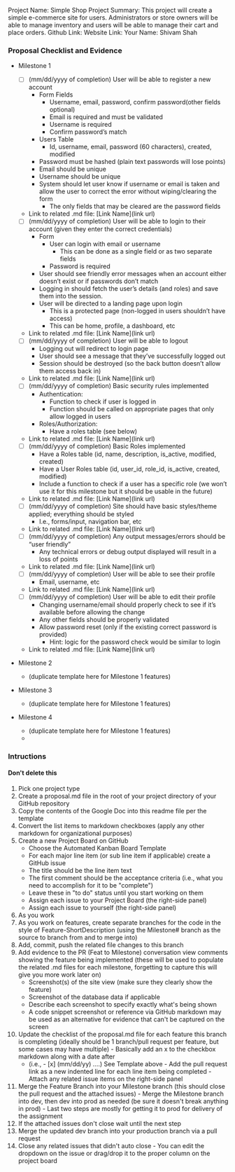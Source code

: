 Project Name: Simple Shop
Project Summary: This project will create a simple e-commerce site for users. Administrators or store owners will be able to manage inventory and users will be able to manage their cart and place orders.
Github Link:
Website Link:
Your Name: Shivam Shah

<!-- Line item / Feature template (use this for each bullet point) -- DO NOT DELETE THIS SECTION

- [ ] \(mm/dd/yyyy of completion) Feature Title (from the proposal bullet point, if it's a sub-point indent it properly)
  -  Link to related .md file: [Link Name](link url)

 End Line item / Feature Template -- DO NOT DELETE THIS SECTION --> 
 
 
### Proposal Checklist and Evidence

- Milestone 1
    - [ ] \(mm/dd/yyyy of completion) User will be able to register a new account
      - Form Fields
        - Username, email, password, confirm password(other fields optional)
        - Email is required and must be validated
        - Username is required
        - Confirm password’s match
      - Users Table
        - Id, username, email, password (60 characters), created, modified
      - Password must be hashed (plain text passwords will lose points)
      - Email should be unique
      - Username should be unique
      - System should let user know if username or email is taken and allow the user to correct the error without wiping/clearing the form
        - The only fields that may be cleared are the password fields

    -  Link to related .md file: [Link Name](link url)

    - [ ] \(mm/dd/yyyy of completion) User will be able to login to their account (given they enter the correct credentials)
      - Form
        - User can login with email or username
          - This can be done as a single field or as two separate fields
        - Password is required
      - User should see friendly error messages when an account either doesn’t exist or if passwords don’t match
      - Logging in should fetch the user’s details (and roles) and save them into the session.
      - User will be directed to a landing page upon login
        - This is a protected page (non-logged in users shouldn’t have access)
        - This can be home, profile, a dashboard, etc

    -  Link to related .md file: [Link Name](link url)

    - [ ] \(mm/dd/yyyy of completion) User will be able to logout
      - Logging out will redirect to login page
      - User should see a message that they’ve successfully logged out
      - Session should be destroyed (so the back button doesn’t allow them access back in)
    -  Link to related .md file: [Link Name](link url)
  
    - [ ] \(mm/dd/yyyy of completion) Basic security rules implemented
      - Authentication:
        - Function to check if user is logged in
        - Function should be called on appropriate pages that only allow logged in users
      - Roles/Authorization:
        - Have a roles table (see below)
    -  Link to related .md file: [Link Name](link url)

    - [ ] \(mm/dd/yyyy of completion) Basic Roles implemented
      - Have a Roles table	(id, name, description, is_active, modified, created)
      - Have a User Roles table (id, user_id, role_id, is_active, created, modified)
      - Include a function to check if a user has a specific role (we won’t use it for this milestone but it should be usable in the future)
    -  Link to related .md file: [Link Name](link url)

    - [ ] \(mm/dd/yyyy of completion) Site should have basic styles/theme applied; everything should be styled
      - I.e., forms/input, navigation bar, etc
    -  Link to related .md file: [Link Name](link url)

    - [ ] \(mm/dd/yyyy of completion) Any output messages/errors should be “user friendly”
      - Any technical errors or debug output displayed will result in a loss of points
    -  Link to related .md file: [Link Name](link url)

    - [ ] \(mm/dd/yyyy of completion) User will be able to see their profile
      - Email, username, etc
    -  Link to related .md file: [Link Name](link url)

    - [ ] \(mm/dd/yyyy of completion) User will be able to edit their profile
      - Changing username/email should properly check to see if it’s available before allowing the change
      - Any other fields should be properly validated
      - Allow password reset (only if the existing correct password is provided)
        - Hint: logic for the password check would be similar to login
    -  Link to related .md file: [Link Name](link url)

- Milestone 2
  - (duplicate template here for Milestone 1 features)
- Milestone 3
  - (duplicate template here for Milestone 1 features)
- Milestone 4
  - (duplicate template here for Milestone 1 features)
  - 
### Intructions
#### Don't delete this
1. Pick one project type
2. Create a proposal.md file in the root of your project directory of your GitHub repository
3. Copy the contents of the Google Doc into this readme file per the template
4. Convert the list items to markdown checkboxes (apply any other markdown for organizational purposes)
5. Create a new Project Board on GitHub
   - Choose the Automated Kanban Board Template
   - For each major line item (or sub line item if applicable) create a GitHub issue
   - The title should be the line item text
   - The first comment should be the acceptance criteria (i.e., what you need to accomplish for it to be "complete")
   - Leave these in "to do" status until you start working on them
   - Assign each issue to your Project Board (the right-side panel)
   - Assign each issue to yourself (the right-side panel)
6. As you work
  1. As you work on features, create separate branches for the code in the style of Feature-ShortDescription (using the Milestone# branch as the source to branch from and to merge into)
  2. Add, commit, push the related file changes to this branch
  3. Add evidence to the PR (Feat to Milestone) conversation view comments showing the feature being implemented (these will be used to populate the related .md files for each milestone, forgetting to capture this will give you more work later on)
     - Screenshot(s) of the site view (make sure they clearly show the feature)
     - Screenshot of the database data if applicable
     - Describe each screenshot to specify exactly what's being shown
     - A code snippet screenshot or reference via GitHub markdown may be used as an alternative for evidence that can't be captured on the screen
  4. Update the checklist of the proposal.md file for each feature this branch is completing (ideally should be 1 branch/pull request per feature, but some cases may have multiple)
    - Basically add an x to the checkbox markdown along with a date after
      - (i.e.,   - [x] (mm/dd/yy) ....) See Template above
    - Add the pull request link as a new indented line for each line item being completed
    - Attach any related issue items on the right-side panel
  5. Merge the Feature Branch into your Milestone branch (this should close the pull request and the attached issues)
    - Merge the Milestone branch into dev, then dev into prod as needed (be sure it doesn't break anything in prod)
    - Last two steps are mostly for getting it to prod for delivery of the assignment 
  7. If the attached issues don't close wait until the next step
  8. Merge the updated dev branch into your production branch via a pull request
  9. Close any related issues that didn't auto close
    - You can edit the dropdown on the issue or drag/drop it to the proper column on the project board